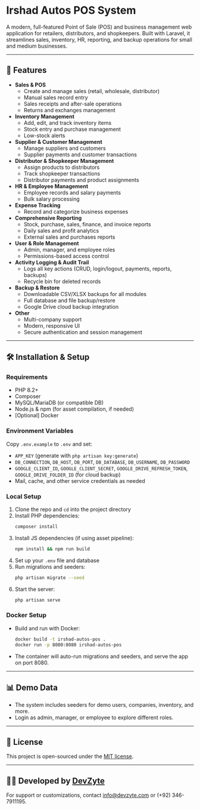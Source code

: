 # Irshad Autos POS System

A modern, full-featured Point of Sale (POS) and business management web application for retailers, distributors, and shopkeepers. Built with Laravel, it streamlines sales, inventory, HR, reporting, and backup operations for small and medium businesses.

---

## 🚀 Features

- **Sales & POS**
  - Create and manage sales (retail, wholesale, distributor)
  - Manual sales record entry
  - Sales receipts and after-sale operations
  - Returns and exchanges management
- **Inventory Management**
  - Add, edit, and track inventory items
  - Stock entry and purchase management
  - Low-stock alerts
- **Supplier & Customer Management**
  - Manage suppliers and customers
  - Supplier payments and customer transactions
- **Distributor & Shopkeeper Management**
  - Assign products to distributors
  - Track shopkeeper transactions
  - Distributor payments and product assignments
- **HR & Employee Management**
  - Employee records and salary payments
  - Bulk salary processing
- **Expense Tracking**
  - Record and categorize business expenses
- **Comprehensive Reporting**
  - Stock, purchase, sales, finance, and invoice reports
  - Daily sales and profit analytics
  - External sales and purchases reports
- **User & Role Management**
  - Admin, manager, and employee roles
  - Permissions-based access control
- **Activity Logging & Audit Trail**
  - Logs all key actions (CRUD, login/logout, payments, reports, backups)
  - Recycle bin for deleted records
- **Backup & Restore**
  - Downloadable CSV/XLSX backups for all modules
  - Full database and file backup/restore
  - Google Drive cloud backup integration
- **Other**
  - Multi-company support
  - Modern, responsive UI
  - Secure authentication and session management

---

## 🛠️ Installation & Setup

### Requirements
- PHP 8.2+
- Composer
- MySQL/MariaDB (or compatible DB)
- Node.js & npm (for asset compilation, if needed)
- [Optional] Docker

### Environment Variables
Copy `.env.example` to `.env` and set:
- `APP_KEY` (generate with `php artisan key:generate`)
- `DB_CONNECTION`, `DB_HOST`, `DB_PORT`, `DB_DATABASE`, `DB_USERNAME`, `DB_PASSWORD`
- `GOOGLE_CLIENT_ID`, `GOOGLE_CLIENT_SECRET`, `GOOGLE_DRIVE_REFRESH_TOKEN`, `GOOGLE_DRIVE_FOLDER_ID` (for cloud backup)
- Mail, cache, and other service credentials as needed

### Local Setup
1. Clone the repo and `cd` into the project directory
2. Install PHP dependencies:
   ```bash
   composer install
   ```
3. Install JS dependencies (if using asset pipeline):
   ```bash
   npm install && npm run build
   ```
4. Set up your `.env` file and database
5. Run migrations and seeders:
   ```bash
   php artisan migrate --seed
   ```
6. Start the server:
   ```bash
   php artisan serve
   ```

### Docker Setup
- Build and run with Docker:
  ```bash
  docker build -t irshad-autos-pos .
  docker run -p 8080:8080 irshad-autos-pos
  ```
- The container will auto-run migrations and seeders, and serve the app on port 8080.

---

## 📊 Demo Data
- The system includes seeders for demo users, companies, inventory, and more.
- Login as admin, manager, or employee to explore different roles.

---

## 📝 License
This project is open-sourced under the [MIT license](https://opensource.org/licenses/MIT).

---

## 👨‍💻 Developed by [DevZyte](https://devzyte.com)
For support or customizations, contact info@devzyte.com or (+92) 346-7911195.
